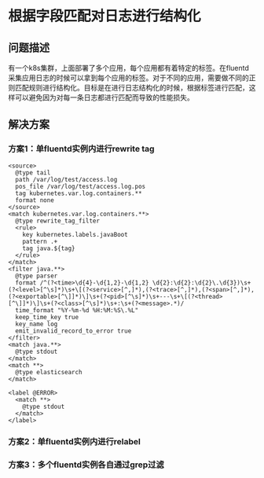 # 根据字段匹配对日志进行结构化

## 问题描述

有一个k8s集群，上面部署了多个应用，每个应用都有着特定的标签。在fluentd采集应用日志的时候可以拿到每个应用的标签。对于不同的应用，需要做不同的正则匹配规则进行结构化。目标是在进行日志结构化的时候，根据标签进行匹配，这样可以避免因为对每一条日志都进行匹配而导致的性能损失。

## 解决方案

### 方案1：单fluentd实例内进行rewrite tag

```text
<source>
  @type tail
  path /var/log/test/access.log
  pos_file /var/log/test/access.log.pos
  tag kubernetes.var.log.containers.**
  format none
</source>
<match kubernetes.var.log.containers.**>
  @type rewrite_tag_filter
  <rule>
    key kubernetes.labels.javaBoot
    pattern .+
    tag java.${tag}
  </rule>
</match>
<filter java.**>
  @type parser
  format /^(?<time>\d{4}-\d{1,2}-\d{1,2} \d{2}:\d{2}:\d{2}\.\d{3})\s+(?<level>[^\s]*)\s+\[(?<service>[^,]*),(?<trace>[^,]*),(?<span>[^,]*),(?<exportable>[^\]]*)\]\s+(?<pid>[^\s]*)\s+---\s+\[(?<thread>[^\]]*)\]\s+(?<class>[^\s]*)\s+:\s+(?<message>.*)/
  time_format "%Y-%m-%d %H:%M:%S\.%L"
  keep_time_key true
  key_name log
  emit_invalid_record_to_error true
</filter>
<match java.**>
  @type stdout
</match>
<match **>
  @type elasticsearch
</match>

<label @ERROR>
  <match **>
    @type stdout
  </match>      
</label>

```

### 方案2：单fluentd实例内进行relabel

### 方案3：多个fluentd实例各自通过grep过滤

